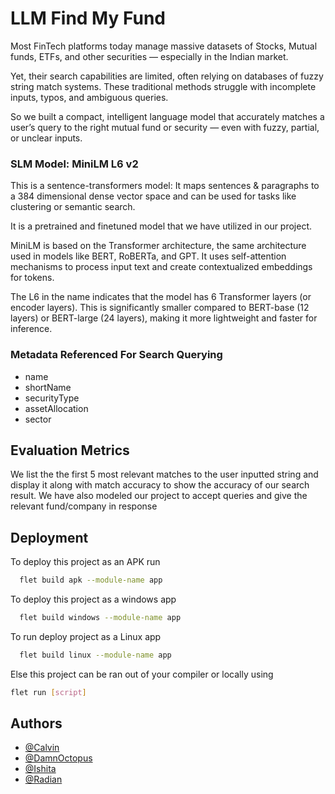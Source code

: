 
# LLM Find My Fund 

Most FinTech platforms today manage massive datasets of Stocks, Mutual funds, ETFs, and other securities — especially in the Indian market.

 Yet, their search capabilities are limited, often relying on databases of fuzzy string match systems. These traditional methods struggle with incomplete inputs, typos, and ambiguous queries.

So we built a compact, intelligent language model that accurately matches a user’s query to the right mutual fund or security — even with fuzzy, partial, or unclear inputs.




### SLM Model: MiniLM L6 v2

This is a sentence-transformers model: It maps sentences & paragraphs to a 384 dimensional dense vector space and can be used for tasks like clustering or semantic search.

It is a pretrained and finetuned model that we have utilized in our project.


MiniLM is based on the Transformer architecture, the same architecture used in models like BERT, RoBERTa, and GPT.
It uses self-attention mechanisms to process input text and create contextualized embeddings for tokens.


The L6 in the name indicates that the model has 6 Transformer layers (or encoder layers).
This is significantly smaller compared to BERT-base (12 layers) or BERT-large (24 layers), making it more lightweight and faster for inference.


### Metadata Referenced For Search Querying

- name
- shortName
- securityType
- assetAllocation
- sector


## Evaluation Metrics

We list the the first 5 most relevant matches to the user inputted string and display it along with match accuracy to show the accuracy of our search result. We have also modeled our project to accept queries and give the relevant fund/company in response

## Deployment

To deploy this project as an APK run

```bash
  flet build apk --module-name app
```

To deploy this project as a windows app

```bash
  flet build windows --module-name app
```

To run deploy project as a Linux app

```bash
  flet build linux --module-name app
```

Else this project can be ran out of your compiler or locally using 

```bash
flet run [script]
```

## Authors

- [@Calvin](https://github.com/Calvyin)
- [@DamnOctopus](https://github.com/damnoctopus)
- [@Ishita](https://github.com/ishitasampat)
- [@Radian](https://github.com/Radian1308)
